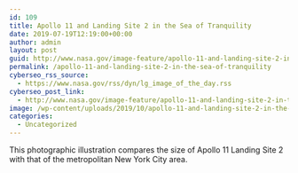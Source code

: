 ```yaml
---
id: 109
title: Apollo 11 and Landing Site 2 in the Sea of Tranquility
date: 2019-07-19T12:19:00+00:00
author: admin
layout: post
guid: http://www.nasa.gov/image-feature/apollo-11-and-landing-site-2-in-the-sea-of-tranquility
permalink: /apollo-11-and-landing-site-2-in-the-sea-of-tranquility
cyberseo_rss_source:
  - https://www.nasa.gov/rss/dyn/lg_image_of_the_day.rss
cyberseo_post_link:
  - http://www.nasa.gov/image-feature/apollo-11-and-landing-site-2-in-the-sea-of-tranquility
image: /wp-content/uploads/2019/10/apollo-11-and-landing-site-2-in-the-sea-of-tranquility.jpg
categories:
  - Uncategorized
---
```

This photographic illustration compares the size of Apollo 11 Landing Site 2 with that of the metropolitan New York City area.